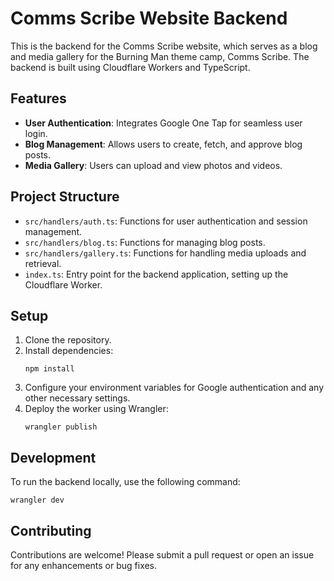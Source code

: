 # Comms Scribe Website Backend

This is the backend for the Comms Scribe website, which serves as a blog and media gallery for the Burning Man theme camp, Comms Scribe. The backend is built using Cloudflare Workers and TypeScript.

## Features

- **User Authentication**: Integrates Google One Tap for seamless user login.
- **Blog Management**: Allows users to create, fetch, and approve blog posts.
- **Media Gallery**: Users can upload and view photos and videos.

## Project Structure

- `src/handlers/auth.ts`: Functions for user authentication and session management.
- `src/handlers/blog.ts`: Functions for managing blog posts.
- `src/handlers/gallery.ts`: Functions for handling media uploads and retrieval.
- `index.ts`: Entry point for the backend application, setting up the Cloudflare Worker.

## Setup

1. Clone the repository.
2. Install dependencies:
   ```
   npm install
   ```
3. Configure your environment variables for Google authentication and any other necessary settings.
4. Deploy the worker using Wrangler:
   ```
   wrangler publish
   ```

## Development

To run the backend locally, use the following command:
```
wrangler dev
```

## Contributing

Contributions are welcome! Please submit a pull request or open an issue for any enhancements or bug fixes.
